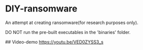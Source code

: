 # DIY-ransomware
<p>An attempt at creating ransomware(for research purposes only).<p>
<p>DO NOT run the pre-built executables in the 'binaries' folder.</p>
## Video-demo
<a href="https://youtu.be/VED0ZYSS3_s">https://youtu.be/VED0ZYSS3_s</a>
